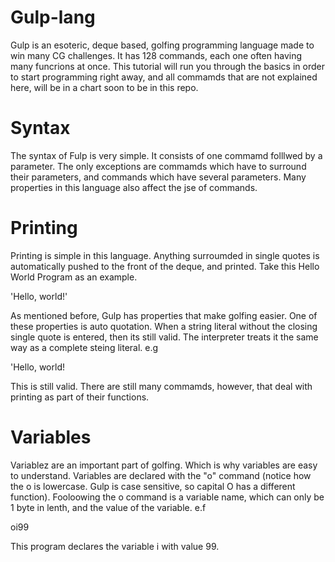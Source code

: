 # Gulp-lang
Gulp is an esoteric, deque based, golfing programming language made to win many CG challenges. It has 128 commands, each one often having many funcrions at once. This tutorial will run you through the basics in order to start programming right away, and all commamds that are not explained here, will be in a chart soon to be in this repo.
# Syntax
The syntax of Fulp is very simple. It consists of one commamd folllwed by a parameter. The only exceptions are commamds which have to surround their parameters, and commands which have several parameters. Many properties in this language also affect the jse of commands.
# Printing
Printing is simple in this language. Anything surroumded in single quotes is automatically pushed to the front of the deque, and printed. Take this Hello World Program as an example.

'Hello, world!'

As  mentioned before, Gulp has properties that make golfing easier. One of these properties is auto quotation. When a string literal without the closing single quote is entered, then its still valid. The interpreter treats it the same way as a complete steing literal. e.g

'Hello, world!

This is still valid. There are still many commamds, however, that deal with printing as part of their functions. 
# Variables
Variablez are an important part of golfing. Which is why variables are easy to understand. Variables are declared with the    "o" command (notice how the o is lowercase. Gulp is case sensitive, so capital O has a different function). Fooloowing the o command is a variable name, which can only be 1 byte in lenth, and the value of the variable. e.f

oi99

This program declares the variable i with value 99.
